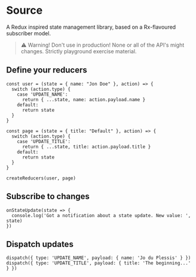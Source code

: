 # Source

A Redux inspired state management library, based on a Rx-flavoured subscriber model.

> ⚠️ Warning! Don't use in production! None or all of the API's might changes. Strictly playground exercise material.

## Define your reducers

```
const user = (state = { name: "Jon Doe" }, action) => {
  switch (action.type) {
    case 'UPDATE_NAME':
      return { ...state, name: action.payload.name }
    default:
      return state
  }
}

const page = (state = { title: "Default" }, action) => {
  switch (action.type) {
    case 'UPDATE_TITLE':
      return { ...state, title: action.payload.title }
    default:
      return state
  }
}

createReducers(user, page)
```

## Subscribe to changes
```
onStateUpdate(state => {
  console.log('Got a notification about a state update. New value: ', state)
})
```

## Dispatch updates
```
dispatch({ type: 'UPDATE_NAME', payload: { name: 'Jo du Plessis' } })
dispatch({ type: 'UPDATE_TITLE', payload: { title: 'The beginning...' } })
```
